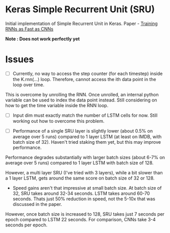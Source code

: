 # Keras Simple Recurrent Unit (SRU)
Initial implementation of Simple Recurrent Unit in Keras. Paper - [Training RNNs as Fast as CNNs](https://arxiv.org/abs/1709.02755)

**Note : Does not work perfectly yet**

# Issues

-[ ] Currently, no way to access the step counter (for each timestep) inside the K.rnn(...) loop. Therefore, cannot access the ith data point in the loop over time.

This is overcome by unrolling the RNN. Once unrolled, an internal python variable can be used to index the data point instead. Still considering on how to get the time variable inside the RNN loop.

-[ ] Input dim must exactly match the number of LSTM cells for now. Still working out how to overcome this problem.

-[ ] Performance of a single SRU layer is slightly lower (about 0.5% on average over 5 runs) compared to 1 layer LSTM (at least on IMDB, with batch size of 32). Haven't tried staking them yet, but this may improve performance.

Performance degrades substantially with larger batch sizes (about 6-7% on average over 5 runs) compared to 1 layer LSTM with batch size of 128.

However, a multi layer SRU (I've tried with 3 layers), while a bit slower than a 1 layer LSTM, gets around the same score on batch size of 32 or 128.

- Speed gains aren't that impressive at small batch size. At batch size of 32, SRU takes around 32-34 seconds. LSTM takes around 60-70 seconds. Thats just 50% reduction in speed, not the 5-10x that was discussed in the paper.

However, once batch size is increased to 128, SRU takes just 7 seconds per epoch compared to LSTM 22 seconds. For comparison, CNNs take 3-4 seconds per epoch.

